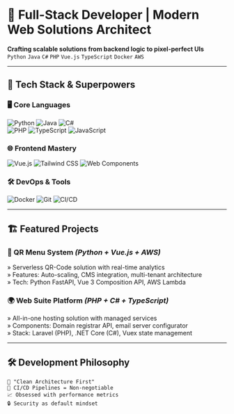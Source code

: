 # 🚀 Full-Stack Developer | Modern Web Solutions Architect

**Crafting scalable solutions from backend logic to pixel-perfect UIs**  
`Python` `Java` `C#` `PHP` `Vue.js` `TypeScript` `Docker` `AWS`

---

## 🔧 Tech Stack & Superpowers

### 🖥️ **Core Languages**
![Python](https://img.shields.io/badge/-Python-3776AB?logo=python&logoColor=white) ![Java](https://img.shields.io/badge/-Java-007396?logo=java&logoColor=white) ![C#](https://img.shields.io/badge/-C%23-239120?logo=c-sharp&logoColor=white)  
![PHP](https://img.shields.io/badge/-PHP-777BB4?logo=php&logoColor=white) ![TypeScript](https://img.shields.io/badge/-TypeScript-3178C6?logo=typescript&logoColor=white) ![JavaScript](https://img.shields.io/badge/-JavaScript-F7DF1E?logo=javascript&logoColor=black)

### 🌐 **Frontend Mastery**
![Vue.js](https://img.shields.io/badge/-Vue.js-4FC08D?logo=vue.js&logoColor=white) ![Tailwind CSS](https://img.shields.io/badge/-Tailwind_CSS-06B6D4?logo=tailwind-css&logoColor=white) ![Web Components](https://img.shields.io/badge/-Web_Components-29ABE2?logo=web-components&logoColor=white)

### 🛠️ **DevOps & Tools**
![Docker](https://img.shields.io/badge/-Docker-2496ED?logo=docker&logoColor=white) ![Git](https://img.shields.io/badge/-Git-F05032?logo=git&logoColor=white) ![CI/CD](https://img.shields.io/badge/-CI/CD-FF6F00?logo=github-actions&logoColor=white)

---

## 🏗️ Featured Projects

### 📱 QR Menu System *(Python + Vue.js + AWS)*
» Serverless QR-Code solution with real-time analytics  
» Features: Auto-scaling, CMS integration, multi-tenant architecture  
» Tech: Python FastAPI, Vue 3 Composition API, AWS Lambda

### 🌍 Web Suite Platform *(PHP + C# + TypeScript)*
» All-in-one hosting solution with managed services  
» Components: Domain registrar API, email server configurator  
» Stack: Laravel (PHP), .NET Core (C#), Vuex state management

---

## 🛠️ Development Philosophy

```text
🧩 "Clean Architecture First"  
🚀 CI/CD Pipelines = Non-negotiable  
📈 Obsessed with performance metrics  
🔒 Security as default mindset
